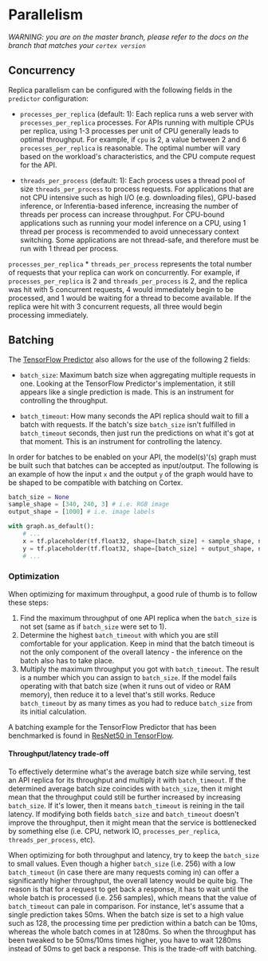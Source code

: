 # Parallelism

_WARNING: you are on the master branch, please refer to the docs on the branch that matches your `cortex version`_

## Concurrency

Replica parallelism can be configured with the following fields in the `predictor` configuration:

* `processes_per_replica` (default: 1): Each replica runs a web server with `processes_per_replica` processes. For APIs running with multiple CPUs per replica, using 1-3 processes per unit of CPU generally leads to optimal throughput. For example, if `cpu` is 2, a value between 2 and 6 `processes_per_replica` is reasonable. The optimal number will vary based on the workload's characteristics, and the CPU compute request for the API.

* `threads_per_process` (default: 1): Each process uses a thread pool of size `threads_per_process` to process requests. For applications that are not CPU intensive such as high I/O (e.g. downloading files), GPU-based inference, or Inferentia-based inference, increasing the number of threads per process can increase throughput. For CPU-bound applications such as running your model inference on a CPU, using 1 thread per process is recommended to avoid unnecessary context switching. Some applications are not thread-safe, and therefore must be run with 1 thread per process.

`processes_per_replica` * `threads_per_process` represents the total number of requests that your replica can work on concurrently. For example, if `processes_per_replica` is 2 and `threads_per_process` is 2, and the replica was hit with 5 concurrent requests, 4 would immediately begin to be processed, and 1 would be waiting for a thread to become available. If the replica were hit with 3 concurrent requests, all three would begin processing immediately.

## Batching

The [TensorFlow Predictor](predictors.md#tensorflow-predictor) also allows for the use of the following 2 fields:

* `batch_size`: Maximum batch size when aggregating multiple requests in one. Looking at the TensorFlow Predictor's implementation, it still appears like a single prediction is made. This is an instrument for controlling the throughput.

* `batch_timeout`: How many seconds the API replica should wait to fill a batch with requests. If the batch's size `batch_size` isn't fulfilled in `batch_timeout` seconds, then just run the predictions on what it's got at that moment. This is an instrument for controlling the latency.

In order for batches to be enabled on your API, the model(s)'(s) graph must be built such that batches can be accepted as input/output. The following is an example of how the input `x` and the output `y` of the graph would have to be shaped to be compatible with batching on Cortex.

```python
batch_size = None
sample_shape = [340, 240, 3] # i.e. RGB image
output_shape = [1000] # i.e. image labels

with graph.as_default():
    # ...
    x = tf.placeholder(tf.float32, shape=[batch_size] + sample_shape, name="input")
    y = tf.placeholder(tf.float32, shape=[batch_size] + output_shape, name="output")
    # ...
```

### Optimization

When optimizing for maximum throughput, a good rule of thumb is to follow these steps:

1. Find the maximum throughput of one API replica when the `batch_size` is not set (same as if `batch_size` were set to 1).
1. Determine the highest `batch_timeout` with which you are still comfortable for your application. Keep in mind that the batch timeout is not the only component of the overall latency - the inference on the batch also has to take place.
1. Multiply the maximum throughput you got with `batch_timeout`. The result is a number which you can assign to `batch_size`. If the model fails operating with that batch size (when it runs out of video or RAM memory), then reduce it to a level that's still works. Reduce `batch_timeout` by as many times as you had to reduce `batch_size` from its initial calculation.

<!-- CORTEX_VERSION_MINOR x1 -->
A batching example for the TensorFlow Predictor that has been benchmarked is found in [ResNet50 in TensorFlow](https://github.com/cortexlabs/cortex/tree/master/examples/tensorflow/image-classifier-resnet50#throughput-test).

#### Throughput/latency trade-off

To effectively determine what's the average batch size while serving, test an API replica for its throughput and multiply it with `batch_timeout`. If the determined average batch size coincides with `batch_size`, then it might mean that the throughput could still be further increased by increasing `batch_size`. If it's lower, then it means `batch_timeout` is reining in the tail latency. If modifying both fields `batch_size` and `batch_timeout` doesn't improve the throughput, then it might mean that the service is bottlenecked by something else (i.e. CPU, network IO, `processes_per_replica`, `threads_per_process`, etc).

When optimizing for both throughput and latency, try to keep the `batch_size` to small values. Even though a higher `batch_size` (i.e. 256) with a low `batch_timeout` (in case there are many requests coming in) can offer a significantly higher throughput, the overall latency would be quite big. The reason is that for a request to get back a response, it has to wait until the whole batch is processed (i.e. 256 samples), which means that the value of `batch_timeout` can pale in comparison. For instance, let's assume that a single prediction takes 50ms. When the batch size is set to a high value such as 128, the processing time per prediction within a batch can be 10ms, whereas the whole batch comes in at 1280ms. So when the throughput has been tweaked to be 50ms/10ms times higher, you have to wait 1280ms instead of 50ms to get back a response. This is the trade-off with batching.
